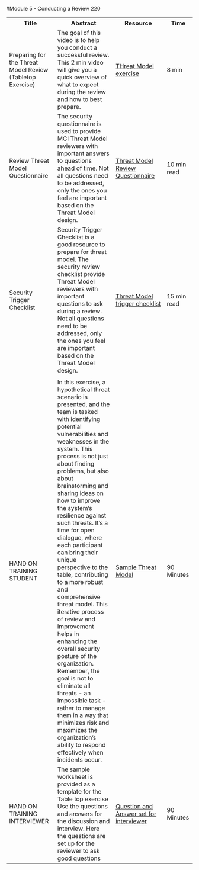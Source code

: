 #Module 5 - Conducting a Review 220

<table>
  <colgroup>
    <col style="width: 200px;">
    <col style="width: 400px;">
    <col style="width: 300px;">
    <col style="width: 100px;">
  </colgroup>
    <tr>
        <th>Title</th>
        <th>Abstract</th>
        <th>Resource</th>
        <th>Time</th>
    </tr>
    <tr>
        <td>Preparing for the Threat Model Review (Tabletop Exercise)</td>
        <td>The goal of this video is to help you conduct a successful review. This 2 min video will give you a quick overview of what to expect during the review and how to best prepare.</td>
        <td><a href="https://www.youtube.com/watch?v=12nmEJ9Gc9g">THreat Model exercise</a></td>
        <td>8 min</td>
    </tr>
    <tr>
        <td>Review Threat Model Questionnaire</td>
        <td>The security questionnaire is used to provide MCI Threat Model reviewers with important answers to questions ahead of time. Not all questions need to be addressed, only the ones you feel are important based on the Threat Model design.</td>
        <td><a href="/Articles/Checklist.md">Threat Model Review Questionnaire</a></td>
        <td>10 min read</td>
    </tr>
    <tr>
        <td>Security Trigger Checklist</td>
        <td>Security Trigger Checklist is a good resource to prepare for threat model. The security review checklist provide Threat Model reviewers with important questions to ask during a review. Not all questions need to be addressed, only the ones you feel are important based on the Threat Model design.</td>
        <td><a href="/Articles/AzureTriggerChecklist.md"> Threat Model trigger checklist</a></td>
        <td>15 min read</td>
    </tr>
       <tr>
        <td></td>
        <td></td>
        <td></td>
    </tr>
        <tr>
        <td>HAND ON TRAINING STUDENT</td>
        <td>In this exercise, a hypothetical threat scenario is presented, and the team is tasked with identifying potential vulnerabilities and weaknesses in the system. This process is not just about finding problems, but also about brainstorming and sharing ideas on how to improve the system’s resilience against such threats. It’s a time for open dialogue, where each participant can bring their unique perspective to the table, contributing to a more robust and comprehensive threat model. This iterative process of review and improvement helps in enhancing the overall security posture of the organization. Remember, the goal is not to eliminate all threats - an impossible task - rather to manage them in a way that minimizes risk and maximizes the organization’s ability to respond effectively when incidents occur.</td>
        <td> <a href="/Articles/TabletopReview.tm7"> Sample Threat Model </a>  </td>
        <td>90 Minutes</td>
    </tr>
            <tr>
        <td>HAND ON TRAINING INTERVIEWER</td>
        <td>The sample worksheet is provided as a template for the Table top exercise Use the questions and answers for the discussion and interview. Here the questions are set up for the reviewer to ask good questions</td>
        <td> <a href="/Articles/Tabletopdiscussion.md"> Question and Answer set for interviewer </a></td>
        <td>90 Minutes</td>
    </tr>
</table>
